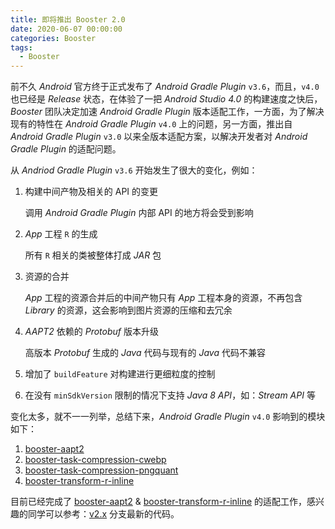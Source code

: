 ```yaml
---
title: 即将推出 Booster 2.0
date: 2020-06-07 00:00:00
categories: Booster
tags:
  - Booster
---
```


前不久 *Android* 官方终于正式发布了 *Android Gradle Plugin* `v3.6`，而且，`v4.0` 也已经是 *Release* 状态，在体验了一把 *Android Studio 4.0* 的构建速度之快后，*Booster* 团队决定加速 *Android Gradle Plugin* 版本适配工作，一方面，为了解决现有的特性在 *Android Gradle Plugin* `v4.0` 上的问题，另一方面，推出自 *Android Gradle Plugin* `v3.0` 以来全版本适配方案，以解决开发者对 *Android Gradle Plugin* 的适配问题。

从 *Andriod Gradle Plugin* `v3.6` 开始发生了很大的变化，例如：

1. 构建中间产物及相关的 API 的变更

    调用 *Android Gradle Plugin* 内部 API 的地方将会受到影响

1. *App* 工程 `R` 的生成

    所有 `R` 相关的类被整体打成 *JAR* 包

1. 资源的合并

    *App* 工程的资源合并后的中间产物只有 *App* 工程本身的资源，不再包含 *Library* 的资源，这会影响到图片资源的压缩和去冗余

1. *AAPT2* 依赖的 *Protobuf* 版本升级

    高版本 *Protobuf* 生成的 *Java* 代码与现有的 *Java* 代码不兼容

1. 增加了 `buildFeature` 对构建进行更细粒度的控制
1. 在没有 `minSdkVersion` 限制的情况下支持 *Java 8 API*，如：*Stream API* 等

变化太多，就不一一列举，总结下来，*Android Gradle Plugin* `v4.0` 影响到的模块如下：

1. [booster-aapt2](https://github.com/didi/booster/tree/master/booster-aapt2)
1. [booster-task-compression-cwebp](https://github.com/didi/booster/tree/master/booster-task-compression-cwebp)
1. [booster-task-compression-pngquant](https://github.com/didi/booster/tree/master/booster-task-compression-pngquant)
1. [booster-transform-r-inline](https://github.com/didi/booster/tree/master/booster-transform-r-inline)

目前已经完成了 [booster-aapt2](https://github.com/didi/booster/tree/master/booster-aapt2) & [booster-transform-r-inline](https://github.com/didi/booster/tree/master/booster-transform-r-inline) 的适配工作，感兴趣的同学可以参考：[v2.x](https://github.com/didi/booster/tree/v2.x) 分支最新的代码。
